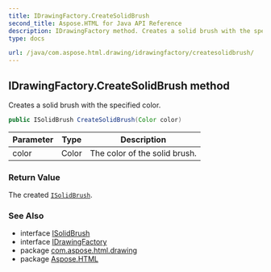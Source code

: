```yaml
---
title: IDrawingFactory.CreateSolidBrush
second_title: Aspose.HTML for Java API Reference
description: IDrawingFactory method. Creates a solid brush with the specified color
type: docs

url: /java/com.aspose.html.drawing/idrawingfactory/createsolidbrush/
---
```

## IDrawingFactory.CreateSolidBrush method

Creates a solid brush with the specified color.

```java
public ISolidBrush CreateSolidBrush(Color color)
```

| Parameter | Type | Description |
| --- | --- | --- |
| color | Color | The color of the solid brush. |

### Return Value

The created [`ISolidBrush`](../../isolidbrush/).

### See Also

* interface [ISolidBrush](../../isolidbrush/)
* interface [IDrawingFactory](../)
* package [com.aspose.html.drawing](../../../com.aspose.html.drawing/)
* package [Aspose.HTML](../../../)

